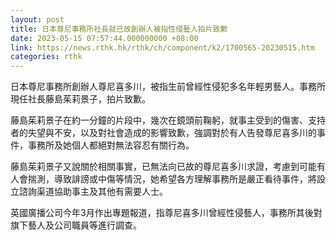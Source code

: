 ```yaml
---
layout: post
title: 日本尊尼事務所社長就已故創辦人被指性侵藝人拍片致歉
date: 2023-05-15 07:57:44.000000000 +08:00
link: https://news.rthk.hk/rthk/ch/component/k2/1700565-20230515.htm
categories: rthk
---
```


日本尊尼事務所創辦人尊尼喜多川，被指生前曾經性侵犯多名年輕男藝人。事務所現任社長藤島茱莉景子，拍片致歉。

藤島茱莉景子在約一分鐘的片段中，幾次在鏡頭前鞠躬，就事主受到的傷害、支持者的失望與不安，以及對社會造成的影響致歉，強調對於有人告發尊尼喜多川的事件，事務所及她個人都絕對無法容忍有關行為。

藤島茱莉景子又說關於相關事實，已無法向已故的尊尼喜多川求證，考慮到可能有人會揣測，導致誹謗或中傷等情況，她希望各方理解事務所是嚴正看待事件，將設立諮詢渠道協助事主及其他有需要人士。

英國廣播公司今年3月作出專題報道，指尊尼喜多川曾經性侵藝人，事務所其後對旗下藝人及公司職員等進行調查。
